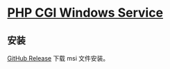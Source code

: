 # [PHP CGI Windows Service](https://github.com/chaosannals/pws)

## 安装

[GitHub Release](https://github.com/chaosannals/pws/releases) 下载 msi 文件安装。
